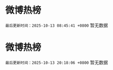 # 微博热榜

`最后更新时间：2025-10-13 08:45:41 +0800`
暂无数据
<!-- ## 热门搜索 ## 热门话题
暂无数据 -->

# 微博热榜

`最后更新时间：2025-10-13 20:18:06 +0800`
暂无数据
<!-- ## 热门搜索 ## 热门话题
暂无数据 -->

